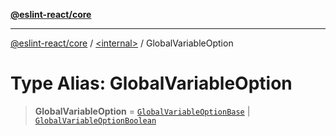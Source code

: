 [**@eslint-react/core**](../../README.md)

***

[@eslint-react/core](../../README.md) / [\<internal\>](../README.md) / GlobalVariableOption

# Type Alias: GlobalVariableOption

> **GlobalVariableOption** = [`GlobalVariableOptionBase`](GlobalVariableOptionBase.md) \| [`GlobalVariableOptionBoolean`](GlobalVariableOptionBoolean.md)

